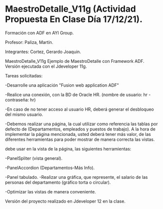 # MaestroDetalle_V11g (Actividad Propuesta En Clase Día 17/12/21).

Formación con ADF en AYI Group.

Profesor: Paliza, Martín.

Integrantes: Cortez, Gerardo Joaquin.

MaestroDetalle_V11g Ejemplo de MaestroDetalle con Framework ADF.
Versión ejecutada con el Jdeveloper 11g.

Tareas solicitadas:

-Desarrolle una aplicación "Fusion web application ADF"

-Realice una conexión, con la BD de Oracle HR. (nombre de usuario: hr - contraseña: hr)

-En caso de no tener acceso al usuario HR, deberá generar el desbloqueo del mismo usuario.

-Debemos realizar una página, la cual utilizar como referencia las tablas por defecto de (Departamentos, empleados y puestos de trabajo). A la hora de implementar la página mencionada, usted deberá tener más valor, de las diferentes herramientas para poder mostrar de manera correcta las vistas.

debe usar en la vista de la página, las siguientes herramientas:

-PanelSpliter (vista general).

-PanelAccordion (Departamentos-Más Info).

-Panel tabulado. -Realizar una gráfica, que represente, el salario de las personas del departamento (gráfico torta o circular).

-Optimizar las vistas de manera conveniente.

Versión del proyecto realizado en Jdeveloper 12 en la clase.
